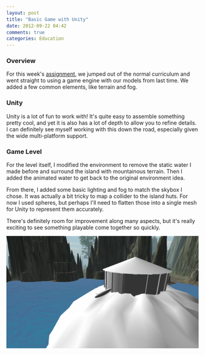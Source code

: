 ```yaml
---
layout: post
title: "Basic Game with Unity"
date: 2012-09-22 04:42
comments: true
categories: Education
---
```


### Overview

For this week's [assignment][a2], we jumped out of the normal curriculum and
went straight to using a game engine with our models from last time.  We added a
few common elements, like terrain and fog.

### Unity

Unity is a lot of fun to work with! It's quite easy to assemble something pretty
cool, and yet it is also has a lot of depth to allow you to refine details. I
can definitely see myself working with this down the road, especially given the
wide multi-platform support.

### Game Level

For the level itself, I modified the environment to remove the static water I
made before and surround the island with mountainous terrain.  Then I added the
animated water to get back to the original environment idea.

From there, I added some basic lighting and fog to match the skybox I chose.  It
was actually a bit tricky to map a collider to the island huts.  For now I used
spheres, but perhaps I'll need to flatten those into a single mesh for Unity to
represent them accurately.

There's definitely room for improvement along many aspects, but it's really
exciting to see something playable come together so quickly.

![Level 1][level1]


[a2]: http://viscom3d.blogspot.com/2012/09/unity-101.html
[level1]: /images/posts/level1.png


